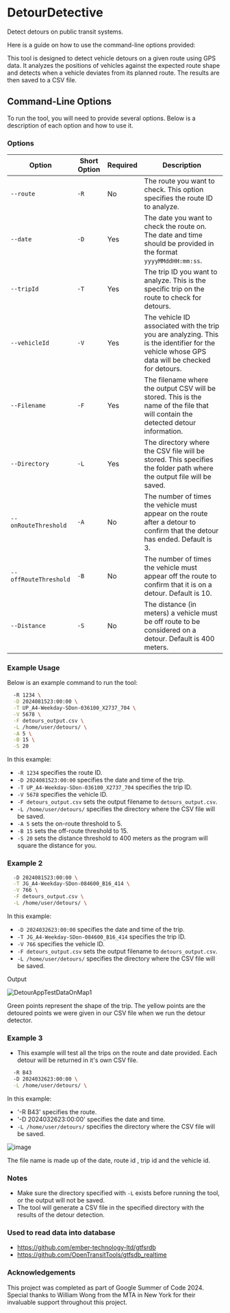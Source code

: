 # DetourDetective
Detect detours on public transit systems.

Here is a guide on how to use the command-line options provided:

This tool is designed to detect vehicle detours on a given route using GPS data. It analyzes the positions of vehicles against the expected route shape and detects when a vehicle deviates from its planned route. The results are then saved to a CSV file.

## Command-Line Options

To run the tool, you will need to provide several options. Below is a description of each option and how to use it.

### Options

| Option        | Short Option | Required | Description |
|---------------|--------------|----------|-------------|
| `--route`     | `-R`         | No      | The route you want to check. This option specifies the route ID to analyze. |
| `--date`      | `-D`         | Yes      | The date you want to check the route on. The date and time should be provided in the format `yyyyMMddHH:mm:ss`. |
| `--tripId`    | `-T`         | Yes      | The trip ID you want to analyze. This is the specific trip on the route to check for detours. |
| `--vehicleId` | `-V`         | Yes      | The vehicle ID associated with the trip you are analyzing. This is the identifier for the vehicle whose GPS data will be checked for detours. |
| `--Filename`  | `-F`         | Yes      | The filename where the output CSV will be stored. This is the name of the file that will contain the detected detour information. |
| `--Directory` | `-L`         | Yes      | The directory where the CSV file will be stored. This specifies the folder path where the output file will be saved. |
| `--onRouteThreshold` | `-A` | No       | The number of times the vehicle must appear on the route after a detour to confirm that the detour has ended. Default is 3. |
| `--offRouteThreshold` | `-B` | No      | The number of times the vehicle must appear off the route to confirm that it is on a detour. Default is 10. |
| `--Distance`  | `-S`         | No       | The distance (in meters) a vehicle must be off route to be considered on a detour. Default is 400 meters. |

### Example Usage

Below is an example command to run the tool:

```bash
  -R 1234 \
  -D 2024081523:00:00 \
  -T UP_A4-Weekday-SDon-036100_X2737_704 \
  -V 5678 \
  -F detours_output.csv \
  -L /home/user/detours/ \
  -A 5 \
  -B 15 \
  -S 20
```

In this example:

- `-R 1234` specifies the route ID.
- `-D 2024081523:00:00` specifies the date and time of the trip.
- `-T UP_A4-Weekday-SDon-036100_X2737_704` specifies the trip ID.
- `-V 5678` specifies the vehicle ID.
- `-F detours_output.csv` sets the output filename to `detours_output.csv`.
- `-L /home/user/detours/` specifies the directory where the CSV file will be saved.
- `-A 5` sets the on-route threshold to 5.
- `-B 15` sets the off-route threshold to 15.
- `-S 20` sets the distance threshold to 400 meters as the program will square the distance for you.

### Example 2

```bash
  -D 2024081523:00:00 \
  -T JG_A4-Weekday-SDon-084600_B16_414 \
  -V 766 \
  -F detours_output.csv \
  -L /home/user/detours/ \
```
In this example:

- `-D 2024032623:00:00` specifies the date and time of the trip.
- `-T JG_A4-Weekday-SDon-084600_B16_414` specifies the trip ID.
- `-V 766` specifies the vehicle ID.
- `-F detours_output.csv` sets the output filename to `detours_output.csv`.
- `-L /home/user/detours/` specifies the directory where the CSV file will be saved.

Output

![DetourAppTestDataOnMap1](https://github.com/user-attachments/assets/c57d5b18-1fef-434e-9a0c-18018839b6f0)

Green points represent the shape of the trip. The yellow points are the detoured points we were given in our CSV file when we run the detour detector.

### Example 3

- This example will test all the trips on the route and date provided. Each detour will be returned in it's own CSV file.

```bash
  -R B43
  -D 2024032623:00:00 \
  -L /home/user/detours/ \
```

In this example:

- '-R B43' specifies the route.
- '-D 2024032623:00:00' specifies the date and time.
- `-L /home/user/detours/` specifies the directory where the CSV file will be saved.

![image](https://github.com/user-attachments/assets/7085edd2-ddc3-4275-9736-3d5ac2651aac)

The file name is made up of the date, route id , trip id and the vehicle id.

### Notes

- Make sure the directory specified with `-L` exists before running the tool, or the output will not be saved.
- The tool will generate a CSV file in the specified directory with the results of the detour detection.

### Used to read data into database

- https://github.com/ember-technology-ltd/gtfsrdb
- https://github.com/OpenTransitTools/gtfsdb_realtime

### Acknowledgements
This project was completed as part of Google Summer of Code 2024. Special thanks to William Wong from the MTA in New York for their invaluable support throughout this project.
